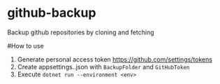 # github-backup

Backup github repositories by cloning and fetching

#How to use

1. Generate personal access token https://github.com/settings/tokens
2. Create appsettings.<env>.json with `BackupFolder` and `GitHubToken`
3. Execute `dotnet run --environment <env>`
